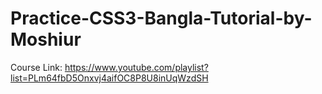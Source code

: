 # Practice-CSS3-Bangla-Tutorial-by-Moshiur
Course Link: https://www.youtube.com/playlist?list=PLm64fbD5Onxvj4aifOC8P8U8inUqWzdSH
